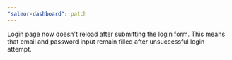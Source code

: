 ```yaml
---
"saleor-dashboard": patch
---
```


Login page now doesn't reload after submitting the login form. This means that email and password input remain filled after unsuccessful login attempt.
